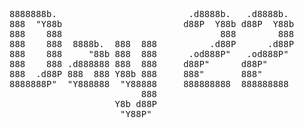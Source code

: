 <pre>
8888888b.                         .d8888b.   .d8888b.  
888  "Y88b                       d88P  Y88b d88P  Y88b 
888    888                              888        888 
888    888  8888b.  888  888          .d88P      .d88P 
888    888     "88b 888  888      .od888P"   .od888P"  
888    888 .d888888 888  888     d88P"      d88P"      
888  .d88P 888  888 Y88b 888     888"       888"       
8888888P"  "Y888888  "Y88888     888888888  888888888  
                         888                           
                    Y8b d88P                           
                     "Y88P"                            
</pre>